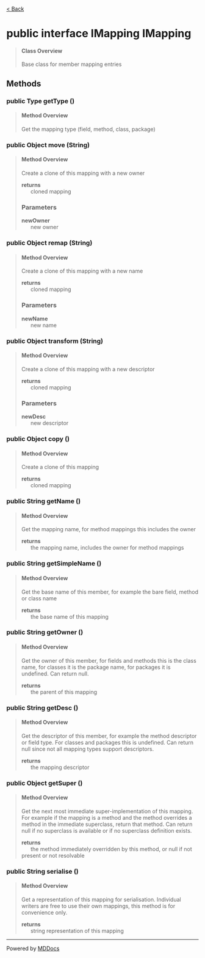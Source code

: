 [< Back](../README.md)
# public interface IMapping IMapping #
>#### Class Overview ####
>Base class for member mapping entries
## Methods ##
### public Type getType () ###
>#### Method Overview ####
>Get the mapping type (field, method, class, package)
>
### public Object move (String) ###
>#### Method Overview ####
>Create a clone of this mapping with a new owner
>
>**returns**<br />
>&nbsp;&nbsp;&nbsp;&nbsp;&nbsp;&nbsp;cloned mapping
>
>### Parameters ###
>**newOwner**<br />
>&nbsp;&nbsp;&nbsp;&nbsp;&nbsp;&nbsp;new owner
>
### public Object remap (String) ###
>#### Method Overview ####
>Create a clone of this mapping with a new name
>
>**returns**<br />
>&nbsp;&nbsp;&nbsp;&nbsp;&nbsp;&nbsp;cloned mapping
>
>### Parameters ###
>**newName**<br />
>&nbsp;&nbsp;&nbsp;&nbsp;&nbsp;&nbsp;new name
>
### public Object transform (String) ###
>#### Method Overview ####
>Create a clone of this mapping with a new descriptor
>
>**returns**<br />
>&nbsp;&nbsp;&nbsp;&nbsp;&nbsp;&nbsp;cloned mapping
>
>### Parameters ###
>**newDesc**<br />
>&nbsp;&nbsp;&nbsp;&nbsp;&nbsp;&nbsp;new descriptor
>
### public Object copy () ###
>#### Method Overview ####
>Create a clone of this mapping
>
>**returns**<br />
>&nbsp;&nbsp;&nbsp;&nbsp;&nbsp;&nbsp;cloned mapping
>
### public String getName () ###
>#### Method Overview ####
>Get the mapping name, for method mappings this includes the owner
>
>**returns**<br />
>&nbsp;&nbsp;&nbsp;&nbsp;&nbsp;&nbsp;the mapping name, includes the owner for method mappings
>
### public String getSimpleName () ###
>#### Method Overview ####
>Get the base name of this member, for example the bare field, method or
 class name
>
>**returns**<br />
>&nbsp;&nbsp;&nbsp;&nbsp;&nbsp;&nbsp;the base name of this mapping
>
### public String getOwner () ###
>#### Method Overview ####
>Get the owner of this member, for fields and methods this is the class
 name, for classes it is the package name, for packages it is undefined.
 Can return null.
>
>**returns**<br />
>&nbsp;&nbsp;&nbsp;&nbsp;&nbsp;&nbsp;the parent of this mapping
>
### public String getDesc () ###
>#### Method Overview ####
>Get the descriptor of this member, for example the method descriptor or
 field type. For classes and packages this is undefined. Can return null
 since not all mapping types support descriptors.
>
>**returns**<br />
>&nbsp;&nbsp;&nbsp;&nbsp;&nbsp;&nbsp;the mapping descriptor
>
### public Object getSuper () ###
>#### Method Overview ####
>Get the next most immediate super-implementation of this mapping. For
 example if the mapping is a method and the method overrides a method in
 the immediate superclass, return that method. Can return null if no
 superclass is available or if no superclass definition exists.
>
>**returns**<br />
>&nbsp;&nbsp;&nbsp;&nbsp;&nbsp;&nbsp;the method immediately overridden by this method, or null if not
      present or not resolvable
>
### public String serialise () ###
>#### Method Overview ####
>Get a representation of this mapping for serialisation. Individual
 writers are free to use their own mappings, this method is for
 convenience only.
>
>**returns**<br />
>&nbsp;&nbsp;&nbsp;&nbsp;&nbsp;&nbsp;string representation of this mapping
>

---
Powered by [MDDocs](https://github.com/VRCube/MDDocs)